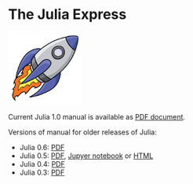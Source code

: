 # The Julia Express

 <img src="rocketship11.png" alt="Julia Express" width="150">

Current Julia 1.0 manual is available as [PDF document](http://bogumilkaminski.pl/files/julia_express.pdf).

Versions of manual for older releases of Julia:

* Julia 0.6: [PDF](http://bogumilkaminski.pl/files/julia_express_v0.6.2.pdf)
* Julia 0.5: [PDF](http://bogumilkaminski.pl/files/julia_express_v0.5.0.pdf), [Jupyer notebook](http://bogumilkaminski.pl/files/The%20Julia%20Express.ipynb) or [HTML](http://bogumilkaminski.pl/files/The%20Julia%20Express.html)
* Julia 0.4: [PDF](http://bogumilkaminski.pl/files/julia_express_v0.4.5.pdf)
* Julia 0.3: [PDF](http://bogumilkaminski.pl/files/julia_express_v0.3.3.pdf)
